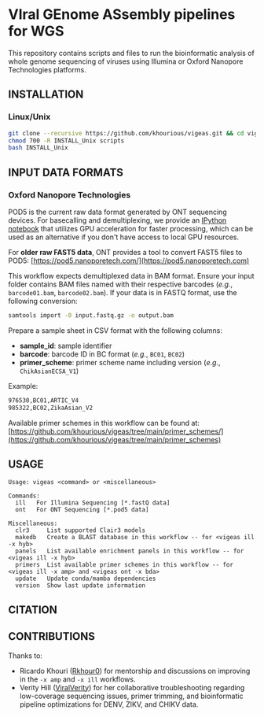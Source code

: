 # VIral GEnome ASsembly pipelines for WGS

This repository contains scripts and files to run the bioinformatic analysis of whole genome sequencing of viruses using Illumina or Oxford Nanopore Technologies platforms.

## INSTALLATION

### Linux/Unix

```sh
git clone --recursive https://github.com/khourious/vigeas.git && cd vigeas
chmod 700 -R INSTALL_Unix scripts
bash INSTALL_Unix
```

## INPUT DATA FORMATS

### Oxford Nanopore Technologies

POD5 is the current raw data format generated by ONT sequencing devices. For basecalling and demultiplexing, we provide an [IPython notebook](https://github.com/khourious/vigeas/tree/main/google_colab) that utilizes GPU acceleration for faster processing, which can be used as an alternative if you don't have access to local GPU resources.

For **older raw FAST5 data**, ONT provides a tool to convert FAST5 files to POD5: [https://pod5.nanoporetech.com/](https://pod5.nanoporetech.com)

This workflow expects demultiplexed data in BAM format. Ensure your input folder contains BAM files named with their respective barcodes (_e.g._, `barcode01.bam`, `barcode02.bam`). If your data is in FASTQ format, use the following conversion:
```sh
samtools import -0 input.fastq.gz -o output.bam
```

Prepare a sample sheet in CSV format with the following columns:
- **sample_id**: sample identifier
- **barcode**: barcode ID in BC format (_e.g._, `BC01`, `BC02`)
- **primer_scheme**: primer scheme name including version (_e.g._, `ChikAsianECSA_V1`)

Example:
```sh
976530,BC01,ARTIC_V4
985322,BC02,ZikaAsian_V2
```

Available primer schemes in this workflow can be found at: [https://github.com/khourious/vigeas/tree/main/primer_schemes/](https://github.com/khourious/vigeas/tree/main/primer_schemes)

## USAGE

```
Usage: vigeas <command> or <miscellaneous>

Commands:
  ill   For Illumina Sequencing [*.fastQ data]
  ont   For ONT Sequencing [*.pod5 data]

Miscellaneous:
  clr3     List supported Clair3 models
  makedb   Create a BLAST database in this workflow -- for <vigeas ill -x hyb>
  panels   List available enrichment panels in this workflow -- for <vigeas ill -x hyb>
  primers  List available primer schemes in this workflow -- for <vigeas ill -x amp> and <vigeas ont -x bda>
  update   Update conda/mamba dependencies
  version  Show last update information
```

## CITATION

## CONTRIBUTIONS
Thanks to:
- Ricardo Khouri ([Rkhour0](https://github.com/orgs/khourious/people/Rkhour0)) for mentorship and discussions on improving in the `-x amp` and `-x ill` workflows.
- Verity Hill ([ViralVerity](https://github.com/ViralVerity)) for her collaborative troubleshooting regarding low-coverage sequencing issues, primer trimming, and bioinformatic pipeline optimizations for DENV, ZIKV, and CHIKV data.
